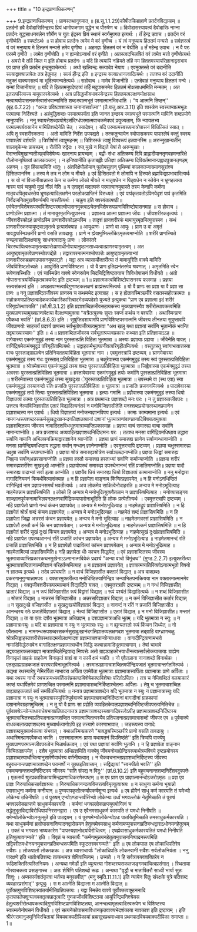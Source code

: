 +++
title = "10 इन्द्रप्राणाधिकरणम्"

+++
9.इन्द्रप्राणाधिकरणम् । प्राणस्तथानुगमात् ॥ (ब्र.सू.1.1.29)कौषीतकिब्राह्मणे प्रतर्दनविद्यायाम् ॥ प्रतर्दनो हवै दैवोदासिरिन्द्रस्य प्रियं धामोपजगाम युद्धेन च पौरुषेण च ॥ दिवोदासस्यापत्यं दैवोदासिः नाम्ना प्रतर्दनः युद्धसाधनबलेन शौर्येण च युतः इंद्रस्य प्रियं स्थानं स्वर्गमुपगत इत्यर्थः । तँ हेन्द्र उवाच । प्रतर्दन वरं वृणीष्वेति ॥ स्पष्टोऽर्थः ॥ स होवाच प्रतर्दनः त्वमेव मे वरं वृणीष्व । यं त्वं मनुष्याय हिततमं मन्यसे ॥ सर्वज्ञस्त्वं यं वरं मनुष्याय मे हिततमं मन्यसे तमेव वृणीष्व । अहमज्ञः हिततमं वरं न वेद्मीति ॥ तँ महेन्द्र उवाच । न वै परः परस्मै वृणीते । त्वमेव वृणीष्वेति ॥ न ह्यन्योऽन्यार्थं वरं वृणीते । अतस्त्वदभिलषितं वरं त्वमेव मत्तो वृणीष्वेत्यर्थः । अवरो वै तर्हि किल म इति होवाच प्रतर्दनः ॥ यदि हि त्वयापि नव्रियते तर्हि मम हिततमस्यापरिज्ञानाद्वराभाव एव प्राप्त इति प्रतर्दन इन्द्रमुवाचेत्यर्थः । अथो खल्विन्द्रः सत्यादेव नेयाय । एवमुक्तस्ते वरं ददानीति सत्याद्वाक्यान्नापेतः तत्र हेतुमाह । सत्यं हीन्द्र इति ॥ इन्द्रस्य सत्यप्रधानत्वादित्यर्थः । ततश्च वरं ददानीति मदुक्तं वाक्यमसत्यं मा भूदित्यमन्यतेत्यर्थः ॥ सहोवाच । मामेव विजानीहि । एतदेवाहं मनुष्याय हिततमं मन्ये । यन्मां विजानीयात् ॥ यदि ते हिततमनुपदेष्टव्यं तर्हि मदुपासनमेव हिततमं मोक्षसाधममिति मन्मतम् । अत इतरत्परित्यज्य मामुपास्स्वेत्यर्थः । अत्र प्रसिद्धजीवभावस्येन्द्रस्य हिततमत्वलक्षणमोक्षसाध नत्वाश्रयोपासनकर्मत्वासंभवान्मामिति शब्दःस्वात्मभूतं परमात्मानभिदधाति । "य आत्मनि तिष्ठन्'' (बृह.6.7.22)। "अन्तः प्रविष्टश्शास्ता जनानांसर्वात्मा'' (तै.यजु.आर.3.11) इति शास्त्रेण स्वस्याप्यात्मभूतः परमात्मा निर्दिश्यते । अहंबुद्धिशब्दाः परमात्मपर्यंता इति जानत इन्द्रस्य स्वात्मभूते परमात्मनि मामिनि शब्दप्रयोगे नानुपपत्तिः । ननु स्वायत्तेशब्दप्रयोगेऽसंदिग्धंपरमात्मवाचकमेवपदं प्रयुज्यताम्, किं न्यायलभ्य परमात्मपर्यवसानेन मामितिशब्देनेति चेत् । स्यादेवम् । यदि परमात्मस्वरूपमात्रोपासनं विधित्सितं स्यात् । अपि तु स्वशरीरकतया । अतो मामिति निर्देश उपपद्यते । तत्क्रतुन्यायेन स्वोपासकस्य पापाश्लेषं वक्तुं स्वस्य पापाश्लेषं दर्शयति ॥ त्रिशीर्षाणं त्वाष्ट्रमहनम् ॥ त्रिशिरस्कं त्वाष्ट्रं विश्वरूपं हतवानस्मि ॥ अरुन्मुखान्यतीन् शालावृकेभ्यः प्रायच्छम् ॥ रौतीति रुद्वेदः । रुत् मुखे न विद्यते येषां ते अरुन्मुखाः । वेदान्तविमुखान्यतीञ्छ्वविशेषेभ्यः खादनाय प्रायच्छम् । बह्वीः संधा अतिक्रम्य दिवि प्राह्लादीयानतृणवहमन्तरिक्षे पौलोमान्पृथिव्यां कालकञ्जान् । न हनिष्यामीति कृताबह्लीः प्रतिज्ञा अतिक्रम्य दिविवर्तमानान्प्रह्लादपुत्रानतृणहम् अहनम् । तृह हिंसायामिति धातुः । अंतरिक्षेपौलोमान् पुलोमसुतान् पृथिव्यां कालकञ्जाख्यानसुरांश्च हिंसितवानस्मि ॥ तस्य मे तत्र न लोम च मीयते ॥ एवं हिंसितवतो मे लोमापि न हिंस्यते ब्रह्मविद्याप्रभावादित्यर्थः । स यो मां विजानीयान्नास्य केन च कर्मणा लोको मीयते न मातृवधेन न पितृवधेन न स्तेयेन न भ्रूणहत्यया नास्य पापं चक्रुषो मुखं नीलं वेति ॥ य एतादृशं मदात्मकं परमात्मानमुपास्ते तस्य केनापि कर्मणा मातृवधपितृवधस्तेय भ्रूणहत्यादिलक्षणेन परलोकप्राप्तिर्न विरुध्यते । एवं पापंकृतवतोऽपिमयेदृशं पापं कृतमिति निर्वेदजनितमुखवैवर्ण्यमपि नास्तीत्यर्थः । चक्रुष इति क्वस्वंतात्षष्ठी॥ एवंचेतनविशेषरूपस्वविशिष्टपरमात्मोपासनमुक्त्वाऽचेतनविशेषरूपप्राणविशिष्टोपासनमाह ॥ स होवाच । प्राणोऽस्मि प्रज्ञात्मा । तं मामायुरमृतमित्युपास्स्व । प्रज्ञारूप आत्मा प्रज्ञात्मा जीवः । जीवशरीरकइत्यर्थः । जीवशरीरकोऽहं प्राणोऽस्मि प्राणशरीरकोऽहमस्मि । तादृशं प्राणशरीरकं मामायुरमृतमित्युपास्स्व । कथं प्राणशरीरकस्यायुष्ट्वाऽमृतत्वे इत्याशंक्याह ॥ आयुःप्राणः । प्राणो वा आयुः । प्राण उ वा अमृतं यावद्ध्यस्मिञ्छरीरे प्राणो वसति तावदायुः । प्राणे न ह्येवामुष्मिल्लोंकेऽमृतत्वमाप्नोति ॥ शरीरे प्राणस्थिते रुच्छ्वासादिलक्षणायुः साधनत्वादायुः प्राणः । लोकांतरे चिरस्थायित्वरूपामृतत्वप्राप्तेःप्राणाधीनोपायानुष्ठानसाध्यत्वात्प्राणस्यामृतत्वम् । अत आयुष्ट्वामृतत्वेप्राणस्योपपद्येते । तद्वारापरमात्मनश्चोपपत्तेः आयुष्ट्वामृतत्वाभ्यां प्राणशरीरकब्रह्मणउपासनमुपपद्यते । यद्वा अत्र व्यासार्योक्तरीत्या तं मामायुरिति वाक्ये मामिति जीवविशिष्टतोच्यते । आयुरिति प्राणविशिष्टता । यो वै प्राण इतिह्यनंतरमेव श्रवणात् । अमृतमिति स्वेन रूपेणावस्थितिः । एवं चास्मिन्नेव वाक्ये स्वेनरूपेण चिदचिद्विशिष्टतयाच त्रिविधोपासनं विधीयते । अतो नोपासनात्रयविधिकृतवाक्यभेद इति द्रष्टव्यम् ॥ 1॥ प्रज्ञात्मकत्वविशिष्टोपासनस्य फलमाह । प्रज्ञया सत्यसंकल्पं इति । अपहतपाप्मत्वादिगुणाष्टकलक्षणं ब्राह्मंरूपमित्यर्थः ॥ यो वै प्राणः सा प्रज्ञा या वै प्रज्ञा सा प्राणः ॥ ननु प्रज्ञाशब्दितजीवस्य प्राणस्य च कथमभेद इत्यत्राह । स ह ह्येतावस्मिञ्छरीरे वसतस्सहोत्क्रामतः ॥ सहोक्रमणप्रतिष्ठत्वादेककार्यकारिकारित्वादभेदव्यपदेशो युज्यते इत्युक्त्वा "प्राण एव प्रज्ञात्मा इदं शरीरं परिगृह्योत्थापयति'' (कौ.षी.3.1.2) इति प्रज्ञाशब्दितजीवसहायकस्य मुख्यप्राणस्यैव शरीरोत्थापकत्वमिति मुख्यप्राणस्यामुख्यप्राणापेक्षया वैलक्षण्यमुक्त्वा "यत्रैतत्पुरुषः सुप्तः स्वप्नं कथंच न पश्यति । अथास्मिन्प्राण एवैकधा भवति'' (छां.8.6.3) इति । सुषुप्तिदशायामपि प्राणविशिष्टपरमात्मनि जीवस्य लीनतया सुषुप्तावपि जीवप्राणयोः साहचर्यं प्रदर्श्य प्राणस्य सर्वभूतोपजीव्यत्वमुक्त्वा "अथ खलु यथा प्रज्ञायां सर्वाणि भूतान्येकं भवन्ति तद्व्याख्यास्यामः'' इति ॥ 4॥ प्रज्ञाशब्दितजीवस्य सर्वभूताश्रयत्वप्रकारः कथ्यत इति प्रतिज्ञायाऽऽह ॥ वागेवास्या एकमंगमुदूढं तस्या नाम पुरस्तात्प्रति विहिता भूतमात्रा ॥ अस्याः प्रज्ञायाः प्रज्ञया । जीवेनेति यावत् । वागिंद्रियमेकमंगमुदूढं परिगृहीतामित्यर्थः । उद्वाहकर्मभूतपत्नीवत्परिगृहीतमित्यर्थः । वस्तुतस्तु स्वांगाभावात्तस्या वाचः पुरस्ताद्ग्राह्यत्वेन प्रतिनियततयाविहिता भूतमात्रा नाम । एवमुत्तरत्रापि द्रष्टव्यम् ॥ घ्राणमेवास्या एकमंगमुदूढं तस्य गंधः पुरस्तात् प्रतिविहिता भूतमात्रा ॥ चक्षुरेवास्या एकमंगमुदूढं तस्य रूपं पुरस्तात्प्रतिविहिता भूतमात्रा ॥ श्रोत्रमेवास्या एकमंगमुदूढं तस्य शब्दः पुरस्तात्प्रतिविहिता भूतमात्रा ॥ जिह्वैवास्या एकमंगमुदूढं तस्या अन्नरसः पुरस्तात्प्रतिविहिता भूतमात्रा ॥ हस्तावेवास्या एकमंगमुदूढं तयोः कर्माणि पुरस्तात्प्रतिविहिता भूतमात्रा ॥ शरीरमेवास्या एकमंगमुदूढं तस्य सुखदुःख ेपुरस्तात्प्रतिविहिता भूतमात्रा ॥ उपस्थमे वा (स्थ एवा) स्या एकमंगमुदूढं तस्यानन्दो रतिः प्रजातिः पुरस्तात्प्रतिविहिता ॥ भूतमात्रा ॥ प्रजातिः प्रजननमित्यर्थः ॥ पादावेवास्या एकमंगमुदूढं तयो रित्याः पुरस्तात्प्रतिविहिता भूतमात्रा ॥ इत्याः गमानि ॥ प्रज्ञैवास्या एकमंगमुदूढं तस्या धियो विज्ञातव्यं कामाः पुरस्तात्प्रतिविहिता भूतमात्रा । अत्र प्रथमान्तः प्रज्ञाशब्दो मनः परः । न तु प्रज्ञारूपजीवपरः । उत्तरत्र नेत्यांविजिज्ञासीत एतारं विद्यादित्यनंतरं न मनोविजिज्ञासीतेति मनश्शब्दप्रयोगात्स्थानप्रमाणेन प्रज्ञाशब्दस्य मन एवार्थः । धियो विज्ञातव्यं मनोजन्यज्ञानविषय इत्यर्थः । कामाः काम्यमाना इत्यर्थः ॥ एवं नामगन्धरूपशब्दरसकर्मसुखदुःखानन्दगतिज्ञातव्यानां दशानां भूतमात्राणांवाग्घ्राणादिविषयत्वमुक्त्वा प्रज्ञाशब्दितस्य जीवस्य नामादिदशविधभूतमात्राव्याप्तिप्रकारमाह ॥ प्रज्ञया वाचं समारुह्य वाचा सर्वाणि नामान्याप्नोति ॥ अत्र प्रजाशब्द अव्यवहितप्रज्ञाशब्दनिर्दिष्टमनः परः । ततश्च मनसा वागिंद्रियमधिष्ठाय तद्धारा सर्वाणि नामानि अभिलपनक्रियाद्वाराज्ञानेन व्याप्नोति । प्रज्ञया घ्राणं समारुह्य घ्राणेन सर्वान्गन्धानाप्नोति ॥ मनसा घ्राणेन्द्रियमधिष्ठाय तद्धारा सर्वान् गन्धान् ज्ञानेनाप्नोति । एवमुत्तरत्रापि द्रष्टव्यम् । प्रज्ञया चक्षुस्समारुह्य चक्षुषा सर्वाणि रूपाण्याप्नोति ॥ प्रज्ञया श्रोत्रं समारुह्यश्रोत्रेण सर्वाञ्छब्दानाप्नोति॥ प्रज्ञया जिह्वां समारुह्य जिह्वया सर्वान्अन्नरसानाप्नोति ॥ प्रज्ञया हस्तौ समारुह्य हस्ताभ्यां सर्वाणि कर्माण्याप्नोति ॥ प्रज्ञया शरीरं समारुह्यशरीरेण सुखदुःखे आप्नोति॥ प्रज्ञयोपस्थं समारुह्य उपस्थेनानन्दं रतिं प्रजातिमाप्नोति॥ प्रज्ञया पादौ समारुह्य पादाभ्यां सर्वा इत्या आप्नोति ॥ प्रज्ञयैव धियं समारुह्य धियो विज्ञातव्यं कामानाप्नोति ॥ ननु मनोद्वारा वागादिनियमनं किमर्थमित्याशंक्याह ॥ न हि प्रज्ञापेता वाङ्नाम किंचित्प्रज्ञापयेत् ॥ न हि मनोऽनधिष्ठितं वागिन्द्रियं नाम प्रज्ञापनसमर्थं भवतीत्यर्थः । अत्र लोकमेव साक्षित्वेनोदाहरति ॥ अन्यत्र मे मनोऽभूदित्याह नाहमेतन्नाम प्राज्ञासिषमिति ॥ लोको हि अन्यत्र मे मनोभूदित्युक्त्वैतन्नाम न प्राज्ञासिषमित्याह । मनोव्यासङ्गव शाज्ज्ञानपूर्वकनामाभिलपनलक्षणवागिंद्रियव्यापारोनाभूदिति हि लोकः प्रत्येतीत्यर्थः । एवमुत्तरत्रापि द्रष्टव्यम् । नहि प्रज्ञापेतो घ्राणो गन्धं कंचन प्रज्ञापयेत् ॥ अन्यत्र मे मनोऽभूदित्याह ॥ नाहमेतद्रूपं प्राज्ञासिषमिति । न हि प्रज्ञापेतं श्रोत्रँ शब्दं कंचन प्रज्ञापयेत् ॥ अन्यत्र मे मनोऽभूदित्याह ॥ नाहमेतं शब्दं प्राज्ञासिषमिति ॥ न हि प्रज्ञापेता जिह्वा अन्नरसं कंचन प्रज्ञापयेत् ॥ अन्यत्र मे मनो भूदित्याह ॥ नाहमेतमन्नरसं प्राज्ञासिषमिति ॥ न प्रज्ञापेतौ हस्तौ कर्म किं चन प्रज्ञापयेताम् । अन्यत्र मे मनोऽभूदित्याह ॥ नाहमेतत्कर्म प्राज्ञासिषमिति ॥ न हि प्रज्ञापेतं शरीरं सुखं दुःखं किंचन प्रज्ञापयेत् ॥ अन्यत्र मे मनोऽभूदित्याह ॥ नाहमेत्सुखं दुःखंप्राज्ञासिषमिति ॥ नहि प्रज्ञापेत उपस्थआनन्दं रतिं प्रजातिं कांचन प्रज्ञापयेत् ॥ अन्यत्र मे मनोऽभूदित्याह ॥ नाहमेतमानन्दं रतिं प्रजातिं प्राज्ञासिषमिति ॥ न हि प्रज्ञापेतौ पादावित्यां कांचन प्रज्ञापयेताम् ॥ अन्यत्र मे मनोऽभूदित्याह ॥ नाहमेतामित्यां प्राज्ञासिषमिति॥ नहि प्रज्ञापेता धीः काचन सिद्धयेत् ॥ एवं प्रज्ञाशब्दितस्य जीवस्य भूतमात्राव्याप्तिप्रकारकथनमुखेनाऽऽत्मानात्मविवेकं प्रदर्श्य "अन्या वाचो विमुंचथ'' (मुण्ड.2.2.7) इत्युक्तरीत्या भूतमात्राशब्दितानात्मविज्ञानं परिहर्तव्यमित्याह ॥ न प्रज्ञातव्यं प्रज्ञापयेत् ॥ ज्ञात्रात्मव्यतिरिक्तोऽनात्मभूतो विषयो न ज्ञातव्य इत्यर्थः । तदेव प्रपंचयति ॥ न वाचं विजिज्ञासीत वक्तारं विद्यात् ॥ अत्र वाक्छब्दः प्रकरणानुगुण्यान्नामपरः । वक्तारमुक्तरीत्या मनोधिष्ठितवागिन्द्रिय जन्याभिलपनक्रियया नाम वक्तारमात्मानमेव विद्यात् । वक्तृजीवशरीरकपरमात्मानं विद्यादिति यावत् । एवमुत्तरत्रापि द्रष्टव्यम् ॥ न गन्धं विजिज्ञासीत् घ्रातारं विद्यात् ॥ न रूपं विजिज्ञासीत रूपं विद्वांसं विद्यात् ॥ रूपं पश्यंतं विद्यादित्यर्थः ॥ न शब्दं विजिज्ञासीत ॥ श्रोतारं विद्यात् ॥ नान्नरसं विजिज्ञासीत ॥ अन्नरसविज्ञातारं विद्यात् ॥ न कर्म विजिज्ञासीत कर्तारं विद्यात् ॥ न सुखदुःखे वजिज्ञासीत ॥ सुखदुःखयोर्विज्ञातारं विद्यात् ॥ नानन्दं न रतिं न प्रजातिं विजिज्ञासीत ॥ आनन्दस्य रतेः प्रजातेर्विज्ञातारं विद्यात् ॥ नेत्यां विजिज्ञासीत ॥ एतारं विद्यात् ॥ न मनो विजिज्ञासीत॥ मन्तारं विद्यात् ॥ ता वा एताः दशैव भूतमात्रा अधिप्रज्ञम् ॥ दशप्रज्ञामात्राअधि भूतम् ॥ यदि भूतमात्रा न स्युः ॥ न प्रज्ञामात्राःस्युः ॥ यदि वा प्रज्ञामात्रा न स्युः न भूतमात्राः स्युः ॥ न ह्युन्यतरतो रूपं किंचन सिध्येत् ॥ नो एवैतन्नाना ॥ नामगन्धरूपशब्दरसकर्मसुखदुःखानंदगतिज्ञातव्यलक्षणदश भूतमात्रा तद्ग्राहि वाग्ध्राणचक्षुः श्रोत्रजिह्वाहस्तशरीरोपस्थपादमनोलक्षणादश प्रज्ञामात्राश्चान्योन्याधाराः । वागादीन्द्रियाणामभावे नामादिसिद्धेरभावेन वागादिलक्षणप्रज्ञामात्राधीन सिद्धि कत्वान्नामादिभूतमात्राणाम् । तेषां चाभावे तद्व्यवहारफलकप्रज्ञा मात्राशब्दितेन्द्रियाद्य निष्पत्तेः अतो ग्राह्यग्राहकोभयाधीनत्वात्सर्वलोकयात्रायाः ग्राह्येण विनाकृतं ग्राहकं ग्राहकेण विनाकृतं ग्राह्यं वा न कार्ये क्षमं भवति । नो एवैतन्नाना नानाशब्दो विनार्थकः । एतद्ग्राह्यग्राहकजातं परस्पराविनाभूतमित्यर्थः । तस्मात्प्रज्ञामात्राशब्दितमपींन्द्रियजातं भूतमात्रान्तर्गतमित्यर्थः । तद्यथा रथस्यारेषु नेमिरर्पिता नाभावरा अर्पिता एवमेवैता भूतमात्राः प्रज्ञामात्रास्वर्पिताः प्रज्ञामात्राः प्राणे अर्पिताः ॥ यथा रथस्य नाभौ रथचक्रमध्यवर्तिसरंघ्रकाष्ठविशेषेकाष्ठविशेषाः परितोऽर्पिताः । तत्र च नेमिशब्दितं वलयाकारं काष्ठं यथार्पितमेवं प्राणशब्दित परमात्मनि प्रज्ञामात्राशब्दनिर्दिष्टाश्चेतनाः अर्पिताः । तेषु च भूतमात्राशब्दित ग्राह्यग्राहकजातं सर्वं समर्पितमित्यर्थः ॥ नन्वत्र प्रज्ञामात्राशब्देन यदि भूतमात्रा न स्युः न प्रज्ञामात्रास्युः यदि प्रज्ञामात्रा न स्युः न भूतमात्रास्स्युरितिपूर्ववाक्ये प्रज्ञामात्राशब्दनिर्दिष्टानां वागादीनां ग्राहकाणां दशानामेवग्रहणमुचितम् । न तु यो वै प्राणः सा प्रज्ञेति व्यवहितकेवलप्रज्ञाशब्दनिर्दिष्टजीवपरत्वमितिचेन्न ॥ पूर्ववाक्येऽन्योन्याधाराधेयभावप्रतिपादनात्तत्र प्रज्ञामात्राशब्दस्यवागादिपरत्वेऽपीह प्रज्ञामात्राशब्दनिर्दिष्टस्य भूतमात्राश्रितत्त्वाप्रतिपादनात्प्राणशब्दित परमात्माश्रितत्वस्यैव प्रतिपादनात्प्रज्ञामात्राशब्दो जीवपर एव ॥ पूर्ववाक्ये बाधकबलात्प्रज्ञाशब्दस्य मुख्यार्थत्यागोऽपि इह तत्त्यागे कारणाभावात् । जडरूपस्य वागादेः प्रज्ञाशब्दमुख्यार्थकत्वा संभवात् । यथाअस्मिन्प्रकरणे "यावद्ध्यस्मिञ्छरीरे प्राणो वसति तावदायुः । अथास्मिन्प्राणएवैकधा भवति । एतस्मादात्मनः प्राणा यथायतनं विप्रतिष्ठंते'' इति त्रिष्वपि वाक्येषु मुख्यप्राणपरमात्मजीवपरत्वेन भिन्नार्थकत्वम् । एवं यथा प्रज्ञायां सर्वाणि भूतानि । न हि प्रज्ञापेता वाङ्नाम किंचित्प्रज्ञापयेत् । दशैव भूतमात्रा अधिप्रज्ञमिति वाक्येषु जीवमनोबाह्येन्द्रियरूपार्थत्रयविषये दृष्टप्रयोगस्य प्रज्ञाशब्दस्यार्थौचित्यानुसारेणैवार्थस्य वर्णनीयत्वात् । न चैकवचनान्तप्रज्ञाशब्दनिर्दिष्टस्य जीवस्य बहुवचनान्तप्रज्ञामात्राशब्देन परामर्शो न युक्तइतिवाच्यम् । सद्विद्यायां "स्वमपीतो भवति'' इति एकवचनान्तशब्दनिर्दिष्टस्य जीवस्य "सति संपद्य न विदुः'' (छां.6.10.2) इति बहुवचनान्तशब्दनिर्देशवदुपपत्तेः । एतत्सर्वं श्रुतप्रकाशिकायामिन्द्रप्राणाधिकरणेस्पष्टम् ॥ स एष प्राण एष प्राज्ञात्मानन्दोऽजरोऽमृतः ॥ प्रज्ञ एव प्राज्ञः निरुपाधिकसार्वज्ञाश्रयः । निरुपाधिकानन्दत्वविजरत्वविमृत्युत्वाश्रयः ॥ न साधुना कर्मणा भूयान्नो एवासाधुना कर्मणा कनीयान् ॥ पुण्यपापकृतोत्कर्षापकर्षशून्य इत्यर्थः ॥ एष ह्येवैनं साधु कर्म कारयति तं यमेभ्यो लोकेभ्य उन्निनीषति ॥ यं पुरुषम् एभ्योऽण्डान्तर्वर्त्तिभ्यो लोकेभ्यः उर्ध्वं भगवल्लोकं नेतुमिच्छति तं पुरुषं भगवल्लोकप्राप्तये साधुकर्मकारयति । कर्मणां भगवल्लोकप्राप्त्युपयोगित्वं च तद्धेतुभूतविद्याविरोधिपापनिरसनद्वारा । एष उ एवैनमसाधुकर्म कारयति तं यमधो निनीषति ॥ यमेभ्योलोकेभ्योऽननुत्सुते इति पाठद्वयम् । यं पुरुषमेभ्योलोकेभ्योऽधः पातयितुमिच्छति तमसाधुकर्मकारयति । यथा साधुकर्मणां ब्रह्मोपासनानिष्पादनद्वारोन्नयन हेतुत्वमेवमसाधु कर्मणामप्युपासनाप्रतिबन्धद्वाराऽधोनयनहेतुत्वम् । उक्तं च भगवता भाष्यकारेण "पापस्यज्ञानोदयविरोधित्वम् । एषह्येवासाधुकर्मकारयतितं यमधो निनीषति इतिश्रुत्यावगम्यते'' इति । विवृतं च व्यासार्यैः "कर्मणामुन्नयनहेतुत्वमुपासननिष्पादनरूपमिति तद्विपरीतमधोनयनमुपासनप्रतिबन्धरूपमिति स्फुटतरमवगम्यते'' इति ॥ एष लोकपाल एष लोकाधिपतिरेष सर्वेशः ॥ लोकपालो लोकरक्षकः । अत्र व्यासाचार्याः "लोकाधिपतिः लोकस्वामी सर्वेशः सर्वलोकनियंता । ननु पारक्षणे इति धातोःपतिशब्दः तत्कथमत्र शेषिवाचित्वम् । उच्यते । न हि सर्वत्रावयवशक्तिरेव न रूढिशक्तिरित्यस्तिनियमः । अन्यथा गमेर्डो इति व्युत्पत्त्या गोशब्दस्यसकलजङ्गमवाचित्वप्रसंगात् । स्थिताया गोरवाचकत्व प्रसङ्गाच्च । अतः शेषिणि पतिशब्दो रूढः । अन्यथा "वृद्धौ च मातापितरौ साध्वी भार्या सुतः शिशुः । अप्यकार्यशतंकृत्वा भर्तव्या मनुरब्रवीत्'' (मनु स्मृति.11.11.1) इति न्यायेन पितुः संरक्षके पुत्रे पतिशब्द व्यवहारप्रसंगाद्'' इत्यूचुः । स म आत्मेति विद्यात्स म आत्मेति विद्यात् ॥ पूर्वोक्तगुणविशिष्टस्वांतर्यामीतिप्रतिपत्तव्यः । यद्वा स्मिन्नेव वाक्ये पूर्वोक्तत्वाष्ट्रहननादि कृतपापलेपशून्यत्ववक्तृत्वघ्रातृत्वादि गुणकजीवविशिष्टतया आयुरिन्द्रियनिश्श्रेयस हेतुत्वशरीरोत्थापकत्वादिगुणविशिष्टप्राणविशिष्टतया, आनन्दत्वामृतत्वादिस्वरूपेण च विशिष्टस्य स्वात्मत्वेनोपसनं विधीयते । एवं सत्यनेकोपासनाविधानकृतवाक्यभेदशंकाया नावकाश इति द्रष्टव्यम् । इति श्रीरंगरामानुजमुनिविरचितायां विषयवाक्यदीपिकायां ब्रह्मसूत्रप्रथमाध्याय प्रथमपादविषयवाक्यदीपिका समाप्ता ॥ 1॥
